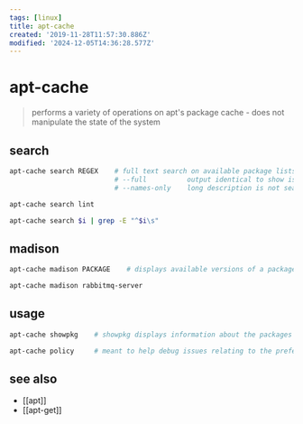 ```yaml
---
tags: [linux]
title: apt-cache
created: '2019-11-28T11:57:30.886Z'
modified: '2024-12-05T14:36:28.577Z'
---
```


# apt-cache

> performs a variety of operations on apt's package cache - does not manipulate the state of the system

## search

```sh
apt-cache search REGEX    # full text search on available package lists; searches package names and descriptions         
                          # --full          output identical to show is produced for each matched package
                          # --names-only    long description is not searched, only the package name

apt-cache search lint

apt-cache search $i | grep -E "^$i\s"
```

## madison

```sh
apt-cache madison PACKAGE    # displays available versions of a package in a tabular format

apt-cache madison rabbitmq-server
```

## usage

```sh
apt-cache showpkg    # showpkg displays information about the packages

apt-cache policy     # meant to help debug issues relating to the preferences file
```

## see also

- [[apt]]
- [[apt-get]]
